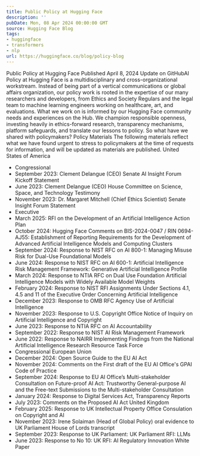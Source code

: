 ```yaml
---
title: Public Policy at Hugging Face
description: ''
pubDate: Mon, 08 Apr 2024 00:00:00 GMT
source: Hugging Face Blog
tags:
- huggingface
- transformers
- nlp
url: https://huggingface.co/blog/policy-blog
---
```


Public Policy at Hugging Face
Published
April 8, 2024
Update on GitHubAI Policy at Hugging Face is a multidisciplinary and cross-organizational workstream. Instead of being part of a vertical communications or global affairs organization, our policy work is rooted in the expertise of our many researchers and developers, from Ethics and Society Regulars and the legal team to machine learning engineers working on healthcare, art, and evaluations.
What we work on is informed by our Hugging Face community needs and experiences on the Hub. We champion responsible openness, investing heavily in ethics-forward research, transparency mechanisms, platform safeguards, and translate our lessons to policy.
So what have we shared with policymakers?
Policy Materials
The following materials reflect what we have found urgent to stress to policymakers at the time of requests for information, and will be updated as materials are published.
United States of America
- Congressional
- September 2023: Clement Delangue (CEO) Senate AI Insight Forum Kickoff Statement
- June 2023: Clement Delangue (CEO) House Committee on Science, Space, and Technology Testimony
- November 2023: Dr. Margaret Mitchell (Chief Ethics Scientist) Senate Insight Forum Statement
- Executive
- March 2025: RFI on the Development of an Artificial Intelligence Action Plan
- October 2024: Hugging Face Comments on BIS-2024-0047 / RIN 0694-AJ55: Establishment of Reporting Requirements for the Development of Advanced Artificial Intelligence Models and Computing Clusters
- September 2024: Response to NIST RFC on AI 800-1: Managing Misuse Risk for Dual-Use Foundational Models
- June 2024: Response to NIST RFC on AI 600-1: Artificial Intelligence Risk Management Framework: Generative Artificial Intelligence Profile
- March 2024: Response to NTIA RFC on Dual Use Foundation Artificial Intelligence Models with Widely Available Model Weights
- February 2024: Response to NIST RFI Assignments Under Sections 4.1, 4.5 and 11 of the Executive Order Concerning Artificial Intelligence
- December 2023: Response to OMB RFC Agency Use of Artificial Intelligence
- November 2023: Response to U.S. Copyright Office Notice of Inquiry on Artificial Intelligence and Copyright
- June 2023: Response to NTIA RFC on AI Accountability
- September 2022: Response to NIST AI Risk Management Framework
- June 2022: Response to NAIRR Implementing Findings from the National Artificial Intelligence Research Resource Task Force
- Congressional
European Union
- December 2024: Open Source Guide to the EU AI Act
- November 2024: Comments on the First draft of the EU AI Office's GPAI Code of Practice
- September 2024: Response to EU AI Office’s Multi-stakeholder Consultation on Future-proof AI Act: Trustworthy General-purpose AI and the Free-text Submissions to the Multi-stakeholder Consultation
- January 2024: Response to Digital Services Act, Transparency Reports
- July 2023: Comments on the Proposed AI Act
United Kingdom
- February 2025: Response to UK Intellectual Property Office Consulation on Copyright and AI
- November 2023: Irene Solaiman (Head of Global Policy) oral evidence to UK Parliament House of Lords transcript
- September 2023: Response to UK Parliament: UK Parliament RFI: LLMs
- June 2023: Response to No 10: UK RFI: AI Regulatory Innovation White Paper